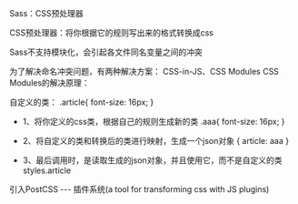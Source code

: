 Sass：CSS预处理器

CSS预处理器：将你根据它的规则写出来的格式转换成css

Sass不支持模块化，会引起各文件同名变量之间的冲突

为了解决命名冲突问题，有两种解决方案： CSS-in-JS、CSS Modules
CSS Modules的解决原理：

自定义的类：
.article{
    font-size:  16px;
}

- 1、将你定义的css类，根据自己的规则生成新的类
.aaa{
    font-size: 16px;
}

- 2、将自定义的类和转换后的类进行映射，生成一个json对象
{
    article: aaa
}

- 3、最后调用时，是读取生成的json对象，并且使用它，而不是自定义的类
  styles.article

引入PostCSS --- 插件系统(a tool for transforming css with JS plugins)
